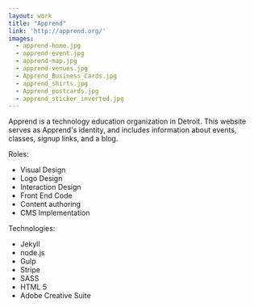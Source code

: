 ```yaml
---
layout: work
title: "Apprend"
link: 'http://apprend.org/'
images:
  - apprend-home.jpg
  - apprend-event.jpg
  - apprend-map.jpg
  - apprend-venues.jpg
  - Apprend_Business_Cards.jpg
  - apprend_shirts.jpg
  - Apprend_postcards.jpg
  - apprend_sticker_inverted.jpg
---
```


Apprend is a technology education organization in Detroit. This website serves as Apprend's identity, and includes information about events, classes, signup links, and a blog.

Roles:

  * Visual Design
  * Logo Design
  * Interaction Design
  * Front End Code
  * Content authoring
  * CMS Implementation

Technologies:

  * Jekyll
  * node.js
  * Gulp
  * Stripe
  * SASS
  * HTML 5
  * Adobe Creative Suite
